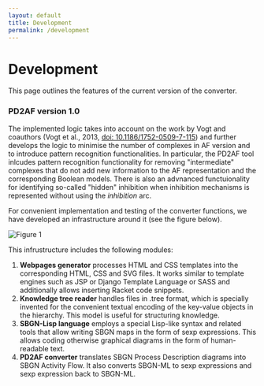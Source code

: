 ```yaml
---
layout: default
title: Development
permalink: /development
---
```


# Development

This page outlines the features of the current version of the converter.  

### PD2AF version 1.0

The implemented logic takes into account on the work by Vogt and coauthors (Vogt et al., 2013, [doi: 10.1186/1752-0509-7-115](https://doi.org/10.1186/1752-0509-7-115)) and further develops the logic to minimise the number of complexes in AF version and to introduce pattern recognition functionalities. In particular, the PD2AF tool inlcudes pattern recognition functionality for removing "intermediate" complexes that do not add new information to the AF representation and the corresponding Boolean models. There is also an advnanced functuionality for identifying so-called "hidden" inhibition when inhibition mechanisms is represented without using the _inhibition_ arc.  

For convenient implementation and testing of  the converter functions, we have developed an infrastructure around it (see the figure below).  

![Figure 1](..images/development/application_components.png)

This infrustructure includes the following modules:  

1. **Webpages generator** processes HTML and CSS templates into the corresponding HTML, CSS and SVG files. It works similar to template engines such as JSP or Django Template Language or SASS and additionally allows inserting Racket code snippets.  
1. **Knowledge tree reader** handles files in .tree format, which is specially invented for the convenient textual encoding of the key-value objects in the hierarchy. This model is useful for structuring knowledge.  
1. **SBGN-Lisp language** employs a special Lisp-like syntax and related tools that allow writing SBGN maps in the form of sexp expressions. This allows coding otherwise graphical diagrams in the form of human-readable text. 
1. **PD2AF converter** translates SBGN Process Description diagrams into SBGN Activity Flow. It also converts SBGN-ML to sexp expressions and sexp expression back to SBGN-ML.  

